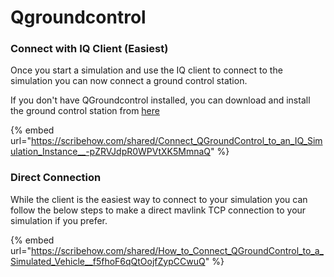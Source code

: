# Qgroundcontrol

### Connect with IQ Client (Easiest)

Once you start a simulation and use the IQ client to connect to the simulation you can now connect a ground control station.&#x20;

If you don't have QGroundcontrol installed, you can download and install the ground control station from [here](http://qgroundcontrol.com/)

{% embed url="https://scribehow.com/shared/Connect_QGroundControl_to_an_IQ_Simulation_Instance__-pZRVJdpR0WPVtXK5MmnaQ" %}

### Direct Connection

While the client is the easiest way to connect to your simulation you can follow the below steps to make a direct mavlink TCP connection to your simulation if you prefer. &#x20;

{% embed url="https://scribehow.com/shared/How_to_Connect_QGroundControl_to_a_Simulated_Vehicle__f5fhoF6qQtOojfZypCCwuQ" %}



